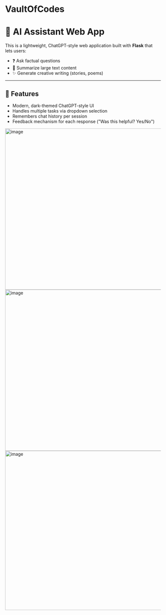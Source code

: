 # VaultOfCodes

# 🤖 AI Assistant Web App

This is a lightweight, ChatGPT-style web application built with **Flask** that lets users:

- ❓ Ask factual questions  
- 📝 Summarize large text content  
- ✨ Generate creative writing (stories, poems)

---

## 🔧 Features

- Modern, dark-themed ChatGPT-style UI  
- Handles multiple tasks via dropdown selection  
- Remembers chat history per session  
- Feedback mechanism for each response ("Was this helpful? Yes/No")

<img width="1055" height="520" alt="image" src="https://github.com/user-attachments/assets/145d3011-2483-49e6-bc7e-2c1da9cb61a2" />
<img width="1068" height="520" alt="image" src="https://github.com/user-attachments/assets/5d9c8598-2e0d-450f-9100-ee313beea39f" />
<img width="1046" height="514" alt="image" src="https://github.com/user-attachments/assets/058c3c8a-ed56-4449-995a-c43ffbf8dc60" />



